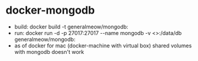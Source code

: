 # docker-mongodb

- build: docker build -t generalmeow/mongodb:<TAG>
- run: docker run -d -p 27017:27017 --name mongodb -v <>:/data/db generalmeow/mongodb:<TAG>
- as of docker for mac (docker-machine with virtual box) shared volumes with mongodb doesn't work
